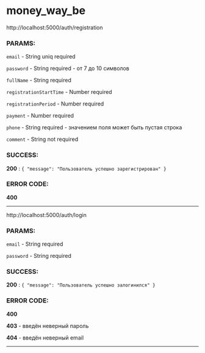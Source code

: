 # money_way_be

http://localhost:5000/auth/registration

### PARAMS:

`email` - String uniq required

`password` - String required - от 7 до 10 символов

`fullName` - String required

`registrationStartTime` - Number required

`registrationPeriod` - Number required

`payment` - Number required

`phone` - String required - значением поля может быть пустая строка

`comment` - String not required

### SUCCESS:

**200** : `{ "message": "Пользователь успешно зарегистрирован" }`

### ERROR CODE:

**400** 

---

http://localhost:5000/auth/login

### PARAMS:

`email` - String required

`password` - String required

### SUCCESS:

**200** : `{ "message": "Пользователь успешно залогинился" }`

### ERROR CODE:

**400** 

**403**  - введён неверный пароль

**404**  - введён неверный email

---